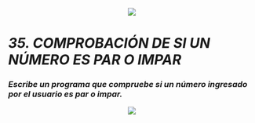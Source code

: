 <p align="center">
  <img src="https://github.com/emilianod98/PythonChallenges-LowLevel/blob/main/src/Learn-python.png">
</p>


# ***35. COMPROBACIÓN DE SI UN NÚMERO ES PAR O IMPAR***

### *Escribe un programa que compruebe si un número ingresado por el usuario es par o impar.*

<p align="center">
  <img src="https://github.com/emilianod98/PythonChallenges-LowLevel/blob/main/src/funciones.png">
</p>